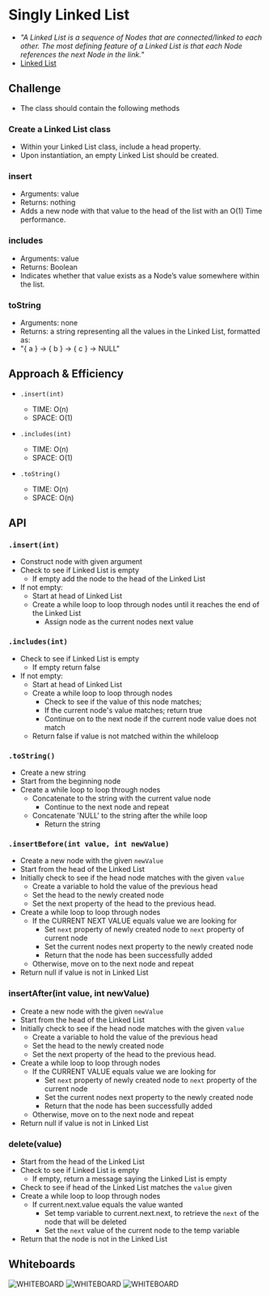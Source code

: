 # Singly Linked List
<!-- Short summary or background information -->
- *"A Linked List is a sequence of Nodes that are connected/linked to each other. The most defining feature of a Linked List is that each Node references the next Node in the link.*"
- [Linked List](https://github.com/jennerdulce/reading-notes/blob/main/Java-401-05.md)

## Challenge
<!-- Description of the challenge -->
- The class should contain the following methods

### Create a Linked List class

- Within your Linked List class, include a head property.
- Upon instantiation, an empty Linked List should be created.

### insert

- Arguments: value
- Returns: nothing
- Adds a new node with that value to the head of the list with an O(1) Time performance.

### includes

- Arguments: value
- Returns: Boolean
- Indicates whether that value exists as a Node’s value somewhere within the list.

### toString

- Arguments: none
- Returns: a string representing all the values in the Linked List, formatted as:
- "{ a } -> { b } -> { c } -> NULL"

## Approach & Efficiency
<!-- What approach did you take? Why? What is the Big O space/time for this approach? -->
- `.insert(int)`
  - TIME: O(n)
  - SPACE: O(1)

- `.includes(int)`
  - TIME: O(n)
  - SPACE: O(1)

- `.toString()`
  - TIME: O(n)
  - SPACE: O(n)

## API
<!-- Description of each method publicly available to your Linked List -->

### `.insert(int)`

- Construct node with given argument
- Check to see if Linked List is empty
  - If empty add the node to the head of the Linked List
- If not empty:
  - Start at head of Linked List
  - Create a while loop to loop through nodes until it reaches the end of the Linked List
    - Assign node as the current nodes next value

### `.includes(int)`

- Check to see if Linked List is empty
  - If empty return false
- If not empty:
  - Start at head of Linked List
  - Create a while loop to loop through nodes
    - Check to see if the value of this node matches;
    - If the current node's value matches; return true
    - Continue on to the next node if the current node value does not match
  - Return false if value is not matched within the whileloop

### `.toString()`

- Create a new string
- Start from the beginning node
- Create a while loop to loop through nodes
  - Concatenate to the string with the current value node
    - Continue to the next node and repeat
  - Concatenate 'NULL' to the string after the while loop
    - Return the string

### `.insertBefore(int value, int newValue)`

- Create a new node with the given `newValue`
- Start from the head of the Linked List
- Initially check to see if the head node matches with the given `value`
  - Create a variable to hold the value of the previous head
  - Set the head to the newly created node
  - Set the next property of the head to the previous head.
- Create a while loop to loop through nodes
  - If the CURRENT NEXT VALUE equals value we are looking for
    - Set `next` property of newly created node to `next` property of current node
    - Set the current nodes next property to the newly created node
    - Return that the node has been successfully added
  - Otherwise, move on to the next node and repeat
- Return null if value is not in Linked List

### insertAfter(int value, int newValue)

- Create a new node with the given `newValue`
- Start from the head of the Linked List
- Initially check to see if the head node matches with the given `value`
  - Create a variable to hold the value of the previous head
  - Set the head to the newly created node
  - Set the next property of the head to the previous head.
- Create a while loop to loop through nodes
  - If the CURRENT VALUE equals value we are looking for
    - Set `next` property of newly created node to `next` property of the current node
    - Set the current nodes next property to the newly created node
    - Return that the node has been successfully added
  - Otherwise, move on to the next node and repeat
- Return null if value is not in Linked List

### delete(value)

- Start from the head of the Linked List
- Check to see if Linked List is empty
  - If empty, return a message saying the Linked List is empty
- Check to see if head of the Linked List matches the `value` given
- Create a while loop to loop through nodes
  - If current.next.value equals the value wanted
    - Set temp variable to current.next.next, to retrieve the `next` of the node that will be deleted
    - Set the `next` value of the current node to the temp variable
- Return that the node is not in the Linked List

## Whiteboards

![WHITEBOARD](./assets/insertBefore.png)
![WHITEBOARD](./assets/insertAfter.png)
![WHITEBOARD](./assets/delete.png)
